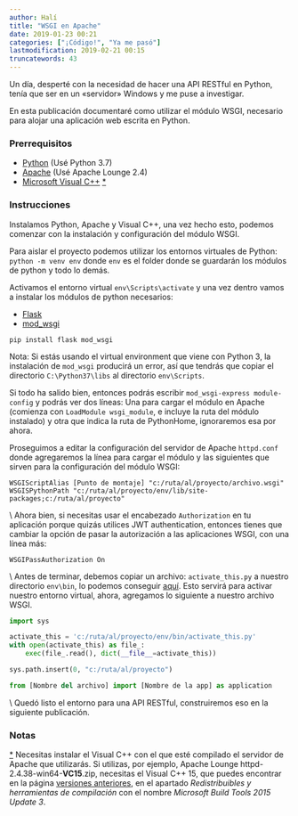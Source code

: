 ```yaml
---
author: Halí
title: "WSGI en Apache"
date: 2019-01-23 00:21
categories: ["¡Código!", "Ya me pasó"]
lastmodification: 2019-02-21 00:15
truncatewords: 43
---
```


Un día, desperté con la necesidad de hacer una API RESTful en Python, tenía que
ser en un «servidor» Windows y me puse a investigar.

En esta publicación documentaré como utilizar el módulo WSGI, necesario para
alojar una aplicación web escrita en Python.

### Prerrequisitos
- [Python][1] (Usé Python 3.7)
- [Apache][2] (Usé Apache Lounge 2.4)
<a class="anchor" name="Nota1Up"></a>
- [Microsoft Visual C++][3] [*](#Nota1)

### Instrucciones
Instalamos Python, Apache y Visual C++, una vez hecho esto, podemos comenzar con
la instalación y configuración del módulo WSGI.

Para aislar el proyecto podemos utilizar los entornos virtuales de Python:
`python -m venv env` donde `env` es el folder donde se guardarán los módulos de
python y todo lo demás.

Activamos el entorno virtual `env\Scripts\activate` y una vez dentro vamos a
instalar los módulos de python necesarios:
- [Flask][4]
- [mod_wsgi][5]

`pip install flask mod_wsgi`

Nota: Si estás usando el virtual environment que viene con Python 3, la
instalación de `mod_wsgi` producirá un error, así que tendrás que copiar el
directorio `C:\Python37\libs` al directorio `env\Scripts`.

Si todo ha salido bien, entonces podrás escribir `mod_wsgi-express
module-config` y podrás ver dos líneas: Una para cargar el módulo en Apache
(comienza con `LoadModule wsgi_module`, e incluye la ruta del módulo instalado)
y otra que indica la ruta de PythonHome, ignoraremos esa por ahora.

Proseguimos a editar la configuración del servidor de Apache `httpd.conf` donde
agregaremos la línea para cargar el módulo y las siguientes que sirven para la
configuración del módulo WSGI:
```
WSGIScriptAlias [Punto de montaje] "c:/ruta/al/proyecto/archivo.wsgi"
WSGISPythonPath "c:/ruta/al/proyecto/env/lib/site-packages;c:/ruta/al/proyecto"
```
\\
Ahora bien, si necesitas usar el encabezado `Authorization` en tu aplicación
porque quizás utilices JWT authentication, entonces tienes que cambiar la opción
de pasar la autorización a las aplicaciones WSGI, con una línea más:
```
WSGIPassAuthorization On
```
\\
Antes de terminar, debemos copiar un archivo: `activate_this.py` a nuestro
directorio `env\bin`, lo podemos conseguir [aquí][7]. Esto servirá para activar
nuestro entorno virtual, ahora, agregamos lo siguiente a nuestro archivo WSGI.
```python
import sys

activate_this = 'c:/ruta/al/proyecto/env/bin/activate_this.py'
with open(activate_this) as file_:
    exec(file_.read(), dict(__file__=activate_this))

sys.path.insert(0, "c:/ruta/al/proyecto")

from [Nombre del archivo] import [Nombre de la app] as application
```
\\
Quedó listo el entorno para una API RESTful, construiremos eso en la siguiente
publicación.

### Notas
<a class="anchor" name="Nota1"></a>
[*](#Nota1Up) Necesitas instalar el Visual C++ con el que esté compilado el
servidor de Apache que utilizarás. Si utilizas, por ejemplo, Apache Lounge
httpd-2.4.38-win64-**VC15**.zip, necesitas el Visual C++ 15, que puedes
encontrar en la página [versiones anteriores][6], en el apartado
_Redistribuibles y herramientas de compilación_ con el nombre _Microsoft Build
Tools 2015 Update 3_.

[1]: https://www.python.org
[2]: https://www.apachelounge.com
[3]: https://visualstudio.microsoft.com/downloads
[4]: http://flask.pocoo.org
[5]: https://modwsgi.readthedocs.io/en/develop
[6]: https://visualstudio.microsoft.com/es/vs/older-downloads/
[7]: https://github.com/pypa/virtualenv/blob/master/virtualenv_embedded/activate_this.py
